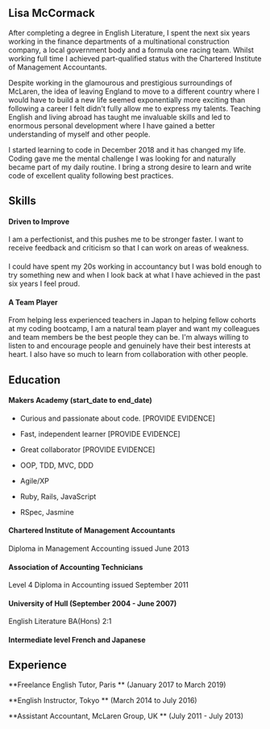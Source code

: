 ## Lisa McCormack

After completing a degree in English Literature,  I spent the next six years working in the finance departments of a multinational construction company, a local government body and a formula one racing team.  Whilst working full time I achieved part-qualified status with the Chartered Institute of Management Accountants.  

Despite working in the glamourous and prestigious surroundings of McLaren, the idea of leaving England to move to a different country where I would have to build a new life seemed exponentially more exciting than following a career I felt didn't fully allow me to express my talents.  Teaching English and living abroad has taught me invaluable skills and led to enormous personal development where I have gained a better understanding of myself and other people.  

I started learning to code in December 2018 and it has changed my life.  Coding gave me the mental challenge I was looking for and naturally became part of my daily routine.  I bring a strong desire to learn and write code of excellent quality following best practices.  

## Skills

#### Driven to Improve

I am a perfectionist, and this pushes me to be stronger faster.  I want to receive feedback and criticism so that I can work on areas of weakness.  

#### 

I could have spent my 20s working in accountancy but I was bold enough to try something new and when I look back at what I have achieved in the past six years I feel proud.  

#### A Team Player

From helping less experienced teachers in Japan to helping fellow cohorts at my coding bootcamp, I am a natural team player and want my colleagues and team members be the best people they can be.  I'm always willing to listen to and encourage people and genuinely have their best interests at heart.  I also have so much to learn from collaboration with other people.

## Education

#### Makers Academy (start_date to end_date)

- Curious and passionate about code. [PROVIDE EVIDENCE]
- Fast, independent learner [PROVIDE EVIDENCE]
- Great collaborator [PROVIDE EVIDENCE]

- OOP, TDD, MVC, DDD
- Agile/XP
- Ruby, Rails, JavaScript
- RSpec, Jasmine

#### Chartered Institute of Management Accountants 

Diploma in Management Accounting issued June 2013

#### Association of Accounting Technicians

Level 4 Diploma in Accounting issued September 2011

#### University of Hull (September 2004 - June 2007)

English Literature BA(Hons) 2:1

#### Intermediate level French and Japanese

## Experience

**Freelance English Tutor, Paris ** (January 2017 to March 2019)    

**English Instructor, Tokyo ** (March 2014 to July 2016)   

**Assistant Accountant, McLaren Group, UK ** (July 2011 - July 2013)



